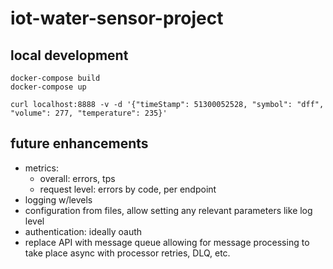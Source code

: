 # iot-water-sensor-project

## local development

```
docker-compose build
docker-compose up

curl localhost:8888 -v -d '{"timeStamp": 51300052528, "symbol": "dff", "volume": 277, "temperature": 235}'
```

## future enhancements

- metrics:
  - overall: errors, tps
  - request level: errors by code, per endpoint
- logging w/levels
- configuration from files, allow setting any relevant parameters like log level
- authentication: ideally oauth
- replace API with message queue allowing for message processing to take place async with processor retries, DLQ, etc.

